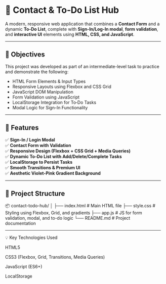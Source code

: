 # 📇 Contact & To‑Do List Hub

A modern, responsive web application that combines a **Contact Form** and a dynamic **To‑Do List**, complete with **Sign-In/Log-In modal**, **form validation**, and **interactive UI** elements using **HTML, CSS, and JavaScript**.

---

## 🎯 Objectives

This project was developed as part of an intermediate-level task to practice and demonstrate the following:

- HTML Form Elements & Input Types
- Responsive Layouts using Flexbox and CSS Grid
- JavaScript DOM Manipulation
- Form Validation using JavaScript
- LocalStorage Integration for To‑Do Tasks
- Modal Logic for Sign-In Functionality

---

## 🔧 Features

✅ **Sign-In / Login Modal**  
✅ **Contact Form with Validation**  
✅ **Responsive Design (Flexbox + CSS Grid + Media Queries)**  
✅ **Dynamic To‑Do List with Add/Delete/Complete Tasks**  
✅ **LocalStorage to Persist Tasks**  
✅ **Smooth Transitions & Premium UI**  
✅ **Aesthetic Violet-Pink Gradient Background**  

---

## 📁 Project Structure

📦 contact-todo-hub/ │ ├── index.html          # Main HTML file ├── style.css           # Styling using Flexbox, Grid, and gradients ├── app.js              # JS for form validation, modal, and to-do logic └── README.md           # Project documentation

---

💡 Key Technologies Used

HTML5

CSS3 (Flexbox, Grid, Transitions, Media Queries)

JavaScript (ES6+)

LocalStorage
